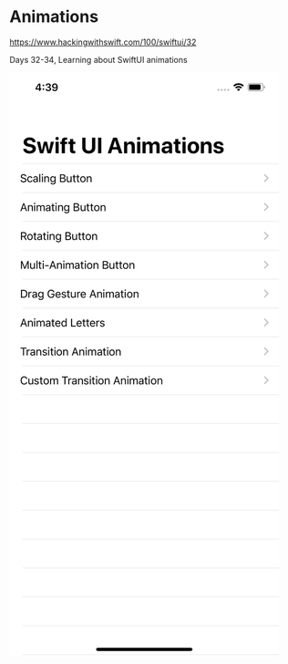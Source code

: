 # Animations

https://www.hackingwithswift.com/100/swiftui/32

Days 32-34, Learning about SwiftUI animations 

![ScreenShot](ScreenShots/ScreenShot.png?raw=true "ScreenShot")

